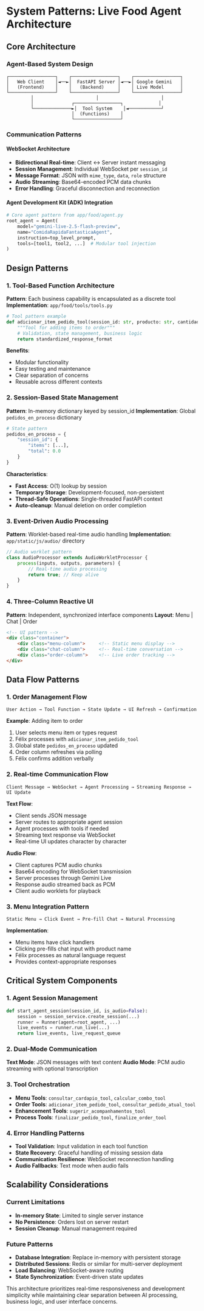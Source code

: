# System Patterns: Live Food Agent Architecture

## Core Architecture

### Agent-Based System Design
```
┌─────────────────┐    ┌─────────────────┐    ┌─────────────────┐
│   Web Client    │◄──►│  FastAPI Server │◄──►│ Google Gemini   │
│   (Frontend)    │    │   (Backend)     │    │ Live Model      │
└─────────────────┘    └─────────────────┘    └─────────────────┘
         │                       │                       │
         │              ┌─────────────────┐             │
         └──────────────►│  Tool System    │◄────────────┘
                        │  (Functions)    │
                        └─────────────────┘
```

### Communication Patterns

#### WebSocket Architecture
- **Bidirectional Real-time**: Client ↔ Server instant messaging
- **Session Management**: Individual WebSocket per `session_id`
- **Message Format**: JSON with `mime_type`, `data`, `role` structure
- **Audio Streaming**: Base64-encoded PCM data chunks
- **Error Handling**: Graceful disconnection and reconnection

#### Agent Development Kit (ADK) Integration
```python
# Core agent pattern from app/food/agent.py
root_agent = Agent(
    model="gemini-live-2.5-flash-preview",
    name="ComidaRapidaFantasticaAgent", 
    instruction=top_level_prompt,
    tools=[tool1, tool2, ...]  # Modular tool injection
)
```

## Design Patterns

### 1. Tool-Based Function Architecture
**Pattern**: Each business capability is encapsulated as a discrete tool
**Implementation**: `app/food/tools/tools.py`

```python
# Tool pattern example
def adicionar_item_pedido_tool(session_id: str, producto: str, cantidad: int = 1):
    """Tool for adding items to order"""
    # Validation, state management, business logic
    return standardized_response_format
```

**Benefits**:
- Modular functionality
- Easy testing and maintenance
- Clear separation of concerns
- Reusable across different contexts

### 2. Session-Based State Management
**Pattern**: In-memory dictionary keyed by session_id
**Implementation**: Global `pedidos_en_proceso` dictionary

```python
# State pattern
pedidos_en_proceso = {
    "session_id": {
        "items": [...],
        "total": 0.0
    }
}
```

**Characteristics**:
- **Fast Access**: O(1) lookup by session
- **Temporary Storage**: Development-focused, non-persistent
- **Thread-Safe Operations**: Single-threaded FastAPI context
- **Auto-cleanup**: Manual deletion on order completion

### 3. Event-Driven Audio Processing
**Pattern**: Worklet-based real-time audio handling
**Implementation**: `app/static/js/audio/` directory

```javascript
// Audio worklet pattern
class AudioProcessor extends AudioWorkletProcessor {
    process(inputs, outputs, parameters) {
        // Real-time audio processing
        return true; // Keep alive
    }
}
```

### 4. Three-Column Reactive UI
**Pattern**: Independent, synchronized interface components
**Layout**: Menu | Chat | Order

```html
<!-- UI pattern -->
<div class="container">
    <div class="menu-column">     <!-- Static menu display -->
    <div class="chat-column">     <!-- Real-time conversation -->
    <div class="order-column">    <!-- Live order tracking -->
</div>
```

## Data Flow Patterns

### 1. Order Management Flow
```
User Action → Tool Function → State Update → UI Refresh → Confirmation
```

**Example**: Adding item to order
1. User selects menu item or types request
2. Félix processes with `adicionar_item_pedido_tool`
3. Global state `pedidos_en_proceso` updated
4. Order column refreshes via polling
5. Félix confirms addition verbally

### 2. Real-time Communication Flow
```
Client Message → WebSocket → Agent Processing → Streaming Response → UI Update
```

**Text Flow**:
- Client sends JSON message
- Server routes to appropriate agent session
- Agent processes with tools if needed
- Streaming text response via WebSocket
- Real-time UI updates character by character

**Audio Flow**:
- Client captures PCM audio chunks
- Base64 encoding for WebSocket transmission
- Server processes through Gemini Live
- Response audio streamed back as PCM
- Client audio worklets for playback

### 3. Menu Integration Pattern
```
Static Menu → Click Event → Pre-fill Chat → Natural Processing
```

**Implementation**:
- Menu items have click handlers
- Clicking pre-fills chat input with product name
- Félix processes as natural language request
- Provides context-appropriate responses

## Critical System Components

### 1. Agent Session Management
```python
def start_agent_session(session_id, is_audio=False):
    session = session_service.create_session(...)
    runner = Runner(agent=root_agent, ...)
    live_events = runner.run_live(...)
    return live_events, live_request_queue
```

### 2. Dual-Mode Communication
**Text Mode**: JSON messages with text content
**Audio Mode**: PCM audio streaming with optional transcription

### 3. Tool Orchestration
- **Menu Tools**: `consultar_cardapio_tool`, `calcular_combo_tool`
- **Order Tools**: `adicionar_item_pedido_tool`, `consultar_pedido_atual_tool`
- **Enhancement Tools**: `sugerir_acompanhamentos_tool`
- **Process Tools**: `finalizar_pedido_tool`, `finalize_order_tool`

### 4. Error Handling Patterns
- **Tool Validation**: Input validation in each tool function
- **State Recovery**: Graceful handling of missing session data
- **Communication Resilience**: WebSocket reconnection handling
- **Audio Fallbacks**: Text mode when audio fails

## Scalability Considerations

### Current Limitations
- **In-memory State**: Limited to single server instance
- **No Persistence**: Orders lost on server restart
- **Session Cleanup**: Manual management required

### Future Patterns
- **Database Integration**: Replace in-memory with persistent storage
- **Distributed Sessions**: Redis or similar for multi-server deployment
- **Load Balancing**: WebSocket-aware routing
- **State Synchronization**: Event-driven state updates

This architecture prioritizes real-time responsiveness and development simplicity while maintaining clear separation between AI processing, business logic, and user interface concerns.
